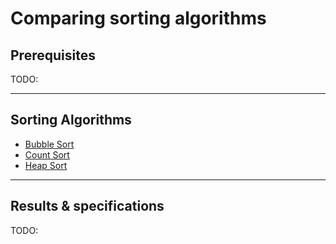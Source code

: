 # Comparing sorting algorithms

## Prerequisites

TODO:

---

## Sorting Algorithms

* [Bubble Sort](./algs/bubble.go)
* [Count Sort](./algs/count.go)
* [Heap Sort](./algs/heap.go)

---

## Results & specifications

TODO: